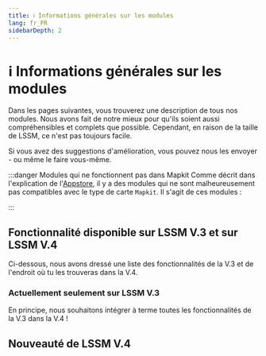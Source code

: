 ```yaml
---
title: ℹ️ Informations générales sur les modules
lang: fr_FR
sidebarDepth: 2
---
```


# ℹ️ Informations générales sur les modules

Dans les pages suivantes, vous trouverez une description de tous nos modules. Nous avons fait de notre mieux pour qu'ils soient aussi compréhensibles et complets que possible. Cependant, en raison de la taille de LSSM, ce n'est pas toujours facile.

Si vous avez des suggestions d'amélioration, vous pouvez nous les envoyer - ou même le faire vous-même.

:::danger Modules qui ne fonctionnent pas dans Mapkit
Comme décrit dans l'explication de l'[Appstore](appstore.md), il y a des modules qui ne sont malheureusement pas compatibles avec le type de carte `Mapkit`. Il s'agit de ces modules :

<mapkit-modules settings-text="Et ces réglages"/>
:::

## Fonctionnalité disponible sur LSSM V.3 et sur LSSM V.4 

Ci-dessous, nous avons dressé une liste des fonctionnalités de la V.3 et de l'endroit où tu les trouveras dans la V.4.

<v3-v4-comparison-integrated/>

### Actuellement seulement sur LSSM V.3

En principe, nous souhaitons intégrer à terme toutes les fonctionnalités de la V.3 dans la V.4 !

<v3-v4-comparison-v3only/>

## Nouveauté de LSSM V.4 

<v3-v4-comparison-new/>
